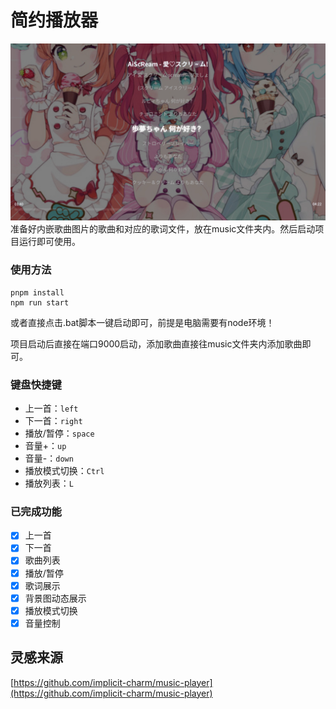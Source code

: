 # 简约播放器
![](./demo.png)
准备好内嵌歌曲图片的歌曲和对应的歌词文件，放在music文件夹内。然后启动项目运行即可使用。

### 使用方法

```base
pnpm install
npm run start
```
或者直接点击.bat脚本一键启动即可，前提是电脑需要有node环境！

项目启动后直接在端口9000启动，添加歌曲直接往music文件夹内添加歌曲即可。

### 键盘快捷键
- 上一首：`left`
- 下一首：`right`
- 播放/暂停：`space`
- 音量+：`up`
- 音量-：`down`
- 播放模式切换：`Ctrl`
- 播放列表：`L`

### 已完成功能

- [x] 上一首
- [x] 下一首
- [x] 歌曲列表
- [x] 播放/暂停
- [x] 歌词展示
- [x] 背景图动态展示
- [x] 播放模式切换
- [x] 音量控制

## 灵感来源
[https://github.com/implicit-charm/music-player](https://github.com/implicit-charm/music-player)
